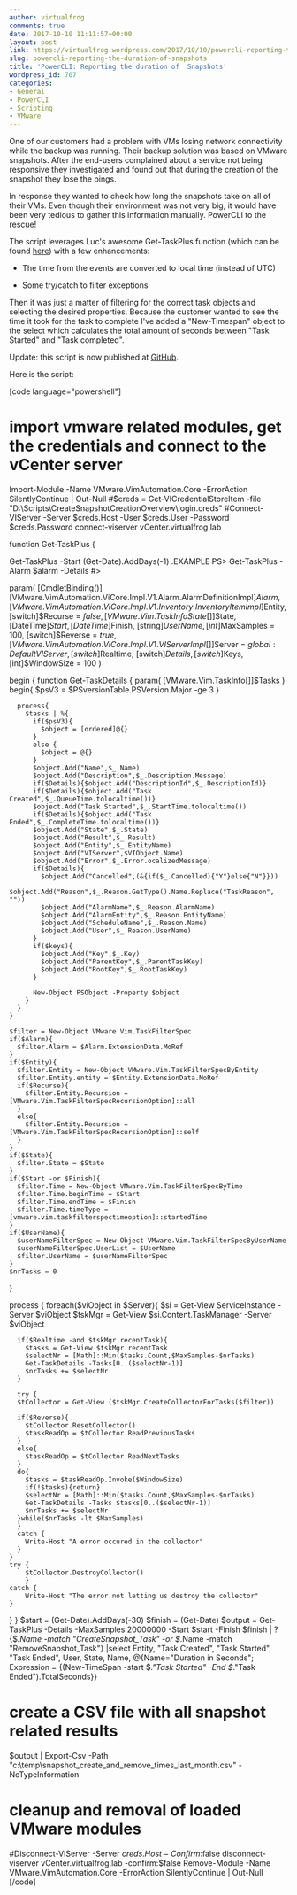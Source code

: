 ```yaml
---
author: virtualfrog
comments: true
date: 2017-10-10 11:11:57+00:00
layout: post
link: https://virtualfrog.wordpress.com/2017/10/10/powercli-reporting-the-duration-of-snapshots/
slug: powercli-reporting-the-duration-of-snapshots
title: 'PowerCLI: Reporting the duration of  Snapshots'
wordpress_id: 707
categories:
- General
- PowerCLI
- Scripting
- VMware
---
```


One of our customers had a problem with VMs losing network connectivity while the backup was running. Their backup solution was based on VMware snapshots. After the end-users complained about a service not being responsive they investigated and found out that during the creation of the snapshot they lose the pings.

In response they wanted to check how long the snapshots take on all of their VMs. Even though their environment was not very big, it would have been very tedious to gather this information manually. PowerCLI to the rescue!

<!-- more -->

The script leverages Luc's awesome Get-TaskPlus function (which can be found [here](http://www.lucd.info/2013/06/01/task-data-mining-an-improved-get-task/)) with a few enhancements:



	
  * The time from the events are converted to local time (instead of UTC)

	
  * Some try/catch to filter exceptions


Then it was just a matter of filtering for the correct task objects and selecting the desired properties. Because the customer wanted to see the time it took for the task to complete I've added a "New-Timespan" object to the select which calculates the total amount of seconds between "Task Started" and "Task completed".

Update: this script is now published at [GitHub](https://github.com/virtualFrog/PowerCLI-Scripts).

Here is the script:

[code language="powershell"]
# import vmware related modules, get the credentials and connect to the vCenter server
Import-Module -Name VMware.VimAutomation.Core -ErrorAction SilentlyContinue | Out-Null
#$creds = Get-VICredentialStoreItem -file  "D:\Scripts\CreateSnapshotCreationOverview\login.creds"
#Connect-VIServer -Server $creds.Host -User $creds.User -Password $creds.Password
connect-viserver vCenter.virtualfrog.lab

function Get-TaskPlus {

 Get-TaskPlus -Start (Get-Date).AddDays(-1)
.EXAMPLE
  PS> Get-TaskPlus -Alarm $alarm -Details
#>

  param(
    [CmdletBinding()]
    [VMware.VimAutomation.ViCore.Impl.V1.Alarm.AlarmDefinitionImpl]$Alarm,
    [VMware.VimAutomation.ViCore.Impl.V1.Inventory.InventoryItemImpl]$Entity,
    [switch]$Recurse = $false,
    [VMware.Vim.TaskInfoState[]]$State,
    [DateTime]$Start,
    [DateTime]$Finish,
    [string]$UserName,
    [int]$MaxSamples = 100,
    [switch]$Reverse = $true,
    [VMware.VimAutomation.ViCore.Impl.V1.VIServerImpl[]]$Server = $global:DefaultVIServer,
    [switch]$Realtime,
    [switch]$Details,
    [switch]$Keys,
    [int]$WindowSize = 100
  )

  begin {
    function Get-TaskDetails {
      param(
        [VMware.Vim.TaskInfo[]]$Tasks
      )
      begin{
        $psV3 = $PSversionTable.PSVersion.Major -ge 3
      }

      process{
        $tasks | %{
          if($psV3){
            $object = [ordered]@{}
          }
          else {
            $object = @{}
          }
          $object.Add("Name",$_.Name)
          $object.Add("Description",$_.Description.Message)
          if($Details){$object.Add("DescriptionId",$_.DescriptionId)}
          if($Details){$object.Add("Task Created",$_.QueueTime.tolocaltime())}
          $object.Add("Task Started",$_.StartTime.tolocaltime())
          if($Details){$object.Add("Task Ended",$_.CompleteTime.tolocaltime())}
          $object.Add("State",$_.State)
          $object.Add("Result",$_.Result)
          $object.Add("Entity",$_.EntityName)
          $object.Add("VIServer",$VIObject.Name)
          $object.Add("Error",$_.Error.ocalizedMessage)
          if($Details){
            $object.Add("Cancelled",(&{if($_.Cancelled){"Y"}else{"N"}}))
            $object.Add("Reason",$_.Reason.GetType().Name.Replace("TaskReason", ""))
            $object.Add("AlarmName",$_.Reason.AlarmName)
            $object.Add("AlarmEntity",$_.Reason.EntityName)
            $object.Add("ScheduleName",$_.Reason.Name)
            $object.Add("User",$_.Reason.UserName)
          }
          if($keys){
            $object.Add("Key",$_.Key)
            $object.Add("ParentKey",$_.ParentTaskKey)
            $object.Add("RootKey",$_.RootTaskKey)
          }

          New-Object PSObject -Property $object
        }
      }
    }

    $filter = New-Object VMware.Vim.TaskFilterSpec
    if($Alarm){
      $filter.Alarm = $Alarm.ExtensionData.MoRef
    }
    if($Entity){
      $filter.Entity = New-Object VMware.Vim.TaskFilterSpecByEntity
      $filter.Entity.entity = $Entity.ExtensionData.MoRef
      if($Recurse){
        $filter.Entity.Recursion = [VMware.Vim.TaskFilterSpecRecursionOption]::all
      }
      else{
        $filter.Entity.Recursion = [VMware.Vim.TaskFilterSpecRecursionOption]::self
      }
    }
    if($State){
      $filter.State = $State
    }
    if($Start -or $Finish){
      $filter.Time = New-Object VMware.Vim.TaskFilterSpecByTime
      $filter.Time.beginTime = $Start
      $filter.Time.endTime = $Finish
      $filter.Time.timeType = [vmware.vim.taskfilterspectimeoption]::startedTime
    }
    if($UserName){
      $userNameFilterSpec = New-Object VMware.Vim.TaskFilterSpecByUserName
      $userNameFilterSpec.UserList = $UserName
      $filter.UserName = $userNameFilterSpec
    }
    $nrTasks = 0
  }

  process {
    foreach($viObject in $Server){
      $si = Get-View ServiceInstance -Server $viObject
      $tskMgr = Get-View $si.Content.TaskManager -Server $viObject 

      if($Realtime -and $tskMgr.recentTask){
        $tasks = Get-View $tskMgr.recentTask
        $selectNr = [Math]::Min($tasks.Count,$MaxSamples-$nrTasks)
        Get-TaskDetails -Tasks[0..($selectNr-1)]
        $nrTasks += $selectNr
      }

      try {
      $tCollector = Get-View ($tskMgr.CreateCollectorForTasks($filter))

      if($Reverse){
        $tCollector.ResetCollector()
        $taskReadOp = $tCollector.ReadPreviousTasks
      }
      else{
        $taskReadOp = $tCollector.ReadNextTasks
      }
      do{
        $tasks = $taskReadOp.Invoke($WindowSize)
        if(!$tasks){return}
        $selectNr = [Math]::Min($tasks.Count,$MaxSamples-$nrTasks)
        Get-TaskDetails -Tasks $tasks[0..($selectNr-1)]
        $nrTasks += $selectNr
      }while($nrTasks -lt $MaxSamples)
      }
      catch {
        Write-Host "A error occured in the collector"
      }
    }
    try {
        $tCollector.DestroyCollector()
        }
    catch {
        Write-Host "The error not letting us destroy the collector"
    }
  }
}
$start = (Get-Date).AddDays(-30)
$finish = (Get-Date)
$output = Get-TaskPlus -Details -MaxSamples 20000000 -Start $start -Finish $finish
| ? {$_.Name -match "CreateSnapshot_Task" -or $_.Name -match "RemoveSnapshot_Task"}
|select Entity, "Task Created", "Task Started", "Task Ended", User, State, Name,
@{Name="Duration in Seconds"; Expression = {(New-TimeSpan -start $_."Task Started" -End $_."Task Ended").TotalSeconds}}
# create a CSV file with all snapshot related results
$output | Export-Csv -Path "c:\temp\snapshot_create_and_remove_times_last_month.csv" -NoTypeInformation

# cleanup and removal of loaded VMware modules
#Disconnect-VIServer -Server $creds.Host -Confirm:$false
disconnect-viserver vCenter.virtualfrog.lab -confirm:$false
Remove-Module -Name VMware.VimAutomation.Core -ErrorAction SilentlyContinue | Out-Null
[/code]
